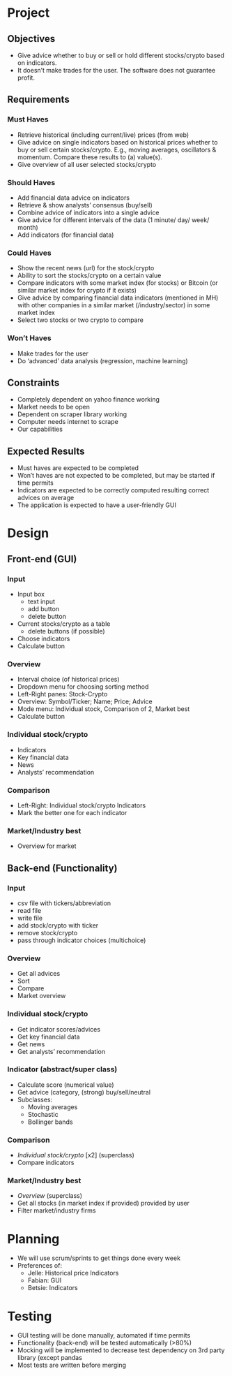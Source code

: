 # Project
## Objectives
-   Give advice whether to buy or sell or hold different stocks/crypto based on indicators.
-   It doesn’t make trades for the user. The software does not guarantee profit.
## Requirements
### Must Haves
- Retrieve historical (including current/live) prices (from web)
- Give advice on single indicators based on historical prices whether to buy or sell certain stocks/crypto. E.g., moving averages, oscillators & momentum. Compare these results to (a) value(s). 
- Give overview of all user selected stocks/crypto

### Should Haves
- Add financial data advice on indicators
- Retrieve & show analysts’ consensus (buy/sell)
- Combine advice of indicators into a single advice
- Give advice for different intervals of the data (1 minute/ day/ week/ month)
- Add indicators (for financial data) 

### Could Haves
- Show the recent news (url) for the stock/crypto
- Ability to sort the stocks/crypto on a certain value
- Compare indicators with some market index (for stocks) or Bitcoin (or similar market index for crypto if it exists)
- Give advice by comparing financial data indicators (mentioned in MH) with other companies in a similar market (/industry/sector) in some market index
- Select two stocks or two crypto to compare

### Won’t Haves
-   Make trades for the user
-   Do ‘advanced’ data analysis (regression, machine learning)
## Constraints
-   Completely dependent on yahoo finance working
-   Market needs to be open
-   Dependent on scraper library working
-   Computer needs internet to scrape
-   Our capabilities
## Expected Results
-   Must haves are expected to be completed
-   Won’t haves are not expected to be completed, but may be started if time permits
-   Indicators are expected to be correctly computed resulting correct advices on average
-   The application is expected to have a user-friendly GUI
# Design
## Front-end (GUI)
### Input
-   Input box
	-   text input
	-   add button
	-   delete button
-   Current stocks/crypto as a table
	-   delete buttons (if possible)
-   Choose indicators
-   Calculate button
### Overview
-   Interval choice (of historical prices)
-   Dropdown menu for choosing sorting method
-   Left-Right panes: Stock-Crypto
-   Overview: Symbol/Ticker; Name; Price; Advice
-   Mode menu: Individual stock, Comparison of 2, Market best
-   Calculate button
### Individual stock/crypto
-   Indicators
-   Key financial data
-   News
-   Analysts’ recommendation
### Comparison
-   Left-Right: Individual stock/crypto Indicators
-   Mark the better one for each indicator
### Market/Industry best
- Overview for market
## Back-end (Functionality)
### Input
-   csv file with tickers/abbreviation
-   read file
-   write file
-   add stock/crypto with ticker
-   remove stock/crypto
-   pass through indicator choices (multichoice)
### Overview
-   Get all advices
-   Sort
-   Compare
-   Market overview
### Individual stock/crypto
-   Get indicator scores/advices
-   Get key financial data
-   Get news
-   Get analysts’ recommendation
### Indicator (abstract/super class)
-   Calculate score (numerical value)
-   Get advice (category, (strong) buy/sell/neutral
-   Subclasses:
	-   Moving averages
	-   Stochastic
	-   Bollinger bands
### Comparison
-   _Individual stock/crypto_ \[x2\] (superclass)
-   Compare indicators
### Market/Industry best
-   _Overview_ (superclass)
-   Get all stocks (in market index if provided) provided by user
-   Filter market/industry firms
# Planning
-   We will use scrum/sprints to get things done every week
-   Preferences of:
	-   Jelle: Historical price Indicators
	-   Fabian: GUI
	-   Betsie: Indicators
# Testing
-   GUI testing will be done manually, automated if time permits
-   Functionality (back-end) will be tested automatically (>80%)
-   Mocking will be implemented to decrease test dependency on 3rd party library (except pandas
-   Most tests are written before merging
